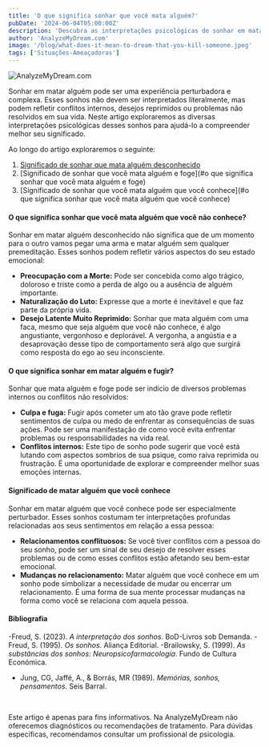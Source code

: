 ```yaml
---
title: 'O que significa sonhar que você mata alguém?'
pubDate: '2024-06-04T05:00:00Z'
description: 'Descubra as interpretações psicológicas de sonhar em matar alguém e o que esses sonhos podem refletir sobre o seu estado emocional.'
author: 'AnalyzeMyDream.com'
image: '/blog/what-does-it-mean-to-dream-that-you-kill-someone.jpeg'
tags: ['Situações-Ameaçadoras']
---
```


![AnalyzeMyDream.com](/blog/what-does-it-mean-to-dream-that-you-kill-someone.jpeg)

Sonhar em matar alguém pode ser uma experiência perturbadora e complexa. Esses sonhos não devem ser interpretados literalmente, mas podem refletir conflitos internos, desejos reprimidos ou problemas não resolvidos em sua vida. Neste artigo exploraremos as diversas interpretações psicológicas desses sonhos para ajudá-lo a compreender melhor seu significado.

Ao longo do artigo exploraremos o seguinte:

1. [Significado de sonhar que mata alguém desconhecido](#o-que-significa-sonhar-que-mata-alguém-desconhecido)
2. [Significado de sonhar que você mata alguém e foge](#o que significa sonhar que você mata alguém e foge)
3. [Significado de sonhar que você mata alguém que você conhece](#o que significa sonhar que você mata alguém que você conhece)

#### O que significa sonhar que você mata alguém que você não conhece?

Sonhar em matar alguém desconhecido não significa que de um momento para o outro vamos pegar uma arma e matar alguém sem qualquer premeditação. Esses sonhos podem refletir vários aspectos do seu estado emocional:

- **Preocupação com a Morte:** Pode ser concebida como algo trágico, doloroso e triste como a perda de algo ou a ausência de alguém importante. 
- **Naturalização do Luto:** Expresse que a morte é inevitável e que faz parte da própria vida.
- **Desejo Latente Muito Reprimido:** Sonhar que mata alguém com uma faca, mesmo que seja alguém que você não conhece, é algo angustiante, vergonhoso e deplorável. A vergonha, a angústia e a desaprovação desse tipo de comportamento será algo que surgirá como resposta do ego ao seu inconsciente.

#### O que significa sonhar em matar alguém e fugir?

Sonhar que mata alguém e foge pode ser indício de diversos problemas internos ou conflitos não resolvidos:

- **Culpa e fuga:** Fugir após cometer um ato tão grave pode refletir sentimentos de culpa ou medo de enfrentar as consequências de suas ações. Pode ser uma manifestação de como você evita enfrentar problemas ou responsabilidades na vida real.
- **Conflitos internos:** Este tipo de sonho pode sugerir que você está lutando com aspectos sombrios de sua psique, como raiva reprimida ou frustração. É uma oportunidade de explorar e compreender melhor suas emoções internas.

#### Significado de matar alguém que você conhece

Sonhar em matar alguém que você conhece pode ser especialmente perturbador. Esses sonhos costumam ter interpretações profundas relacionadas aos seus sentimentos em relação a essa pessoa:

- **Relacionamentos conflituosos:** Se você tiver conflitos com a pessoa do seu sonho, pode ser um sinal de seu desejo de resolver esses problemas ou de como esses conflitos estão afetando seu bem-estar emocional.
- **Mudanças no relacionamento:** Matar alguém que você conhece em um sonho pode simbolizar a necessidade de mudar ou encerrar um relacionamento. É uma forma de sua mente processar mudanças na forma como você se relaciona com aquela pessoa.

#### Bibliografia

-Freud, S. (2023). *A interpretação dos sonhos*. BoD-Livros sob Demanda.
-Freud, S. (1995). *Os sonhos*. Aliança Editorial.
-Brailowsky, S. (1999). *As substâncias dos sonhos: Neuropsicofarmacologia*. Fundo de Cultura Económica.
- Jung, CG, Jaffé, A., & Borrás, MR (1989). *Memórias, sonhos, pensamentos*. Seis Barral.

<br>

Este artigo é apenas para fins informativos. Na AnalyzeMyDream não oferecemos diagnósticos ou recomendações de tratamento. Para dúvidas específicas, recomendamos consultar um profissional de psicologia.

